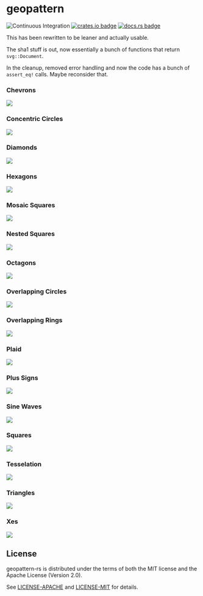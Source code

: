 # geopattern

![Continuous Integration](https://github.com/suyash/geopattern-rs/workflows/Continuous%20Integration/badge.svg) [![crates.io badge](https://img.shields.io/crates/v/geopattern.svg)](https://crates.io/crates/geopattern) [![docs.rs badge](https://docs.rs/geopattern/badge.svg)](https://docs.rs/geopattern)

This has been rewritten to be leaner and actually usable.

The sha1 stuff is out, now essentially a bunch of functions that return `svg::Document`.

In the cleanup, removed error handling and now the code has a bunch of `assert_eq!` calls. Maybe reconsider that.

### Chevrons

<img src="examples/readme/chevrons.svg">

### Concentric Circles

<img src="examples/readme/concentric_circles.svg">

### Diamonds

<img src="examples/readme/diamonds.svg">

### Hexagons

<img src="examples/readme/hexagons.svg">

### Mosaic Squares

<img src="examples/readme/mosaic_squares.svg">

### Nested Squares

<img src="examples/readme/nested_squares.svg">

### Octagons

<img src="examples/readme/octagons.svg">

### Overlapping Circles

<img src="examples/readme/overlapping_circles.svg">

### Overlapping Rings

<img src="examples/readme/overlapping_rings.svg">

### Plaid

<img src="examples/readme/plaid.svg">

### Plus Signs

<img src="examples/readme/plus_signs.svg">

### Sine Waves

<img src="examples/readme/sine_waves.svg">

### Squares

<img src="examples/readme/squares.svg">

### Tesselation

<img src="examples/readme/tesselation.svg">

### Triangles

<img src="examples/readme/triangles.svg">

### Xes

<img src="examples/readme/xes.svg">

## License

geopattern-rs is distributed under the terms of both the MIT license and the
Apache License (Version 2.0).

See [LICENSE-APACHE](LICENSE-APACHE) and [LICENSE-MIT](LICENSE-MIT) for details.
